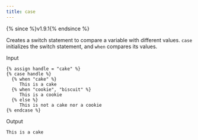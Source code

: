```yaml
---
title: case
---
```


{% since %}v1.9.1{% endsince %}

Creates a switch statement to compare a variable with different values. `case` initializes the switch statement, and `when` compares its values.

Input
```liquid
{% assign handle = "cake" %}
{% case handle %}
  {% when "cake" %}
     This is a cake
  {% when "cookie", "biscuit" %}
     This is a cookie
  {% else %}
     This is not a cake nor a cookie
{% endcase %}
```

Output
```text
This is a cake
```

